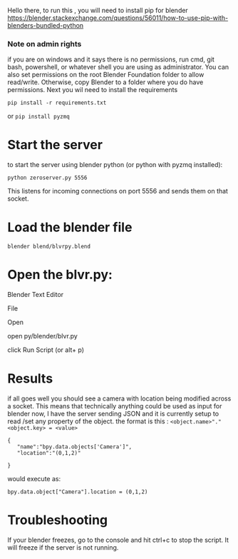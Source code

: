 Hello there, 
to run this , you will need to install pip for blender
https://blender.stackexchange.com/questions/56011/how-to-use-pip-with-blenders-bundled-python
### Note on admin rights
if you are on windows and it says there is no permissions, run cmd, git bash, powershell, or whatever shell you are using as administrator. You can also set permissions on the root Blender Foundation folder to allow read/write.  Otherwise, copy Blender to a folder where you do have permissions.
Next you wil need to install the requirements 
```
pip install -r requirements.txt
```

or  ```pip install pyzmq  ``` 

# Start the server
to start the server using blender python (or python with pyzmq installed):

``` python zeroserver.py 5556 ```

This listens for incoming connections on port 5556 and sends them on that socket. 

# Load the blender file 

``` blender blend/blvrpy.blend ```

# Open the blvr.py:
Blender Text Editor 

File

Open 

open py/blender/blvr.py

click Run Script (or alt+ p)

# Results
if all goes well you should see a camera with location being modified across a socket.
This means that technically anything could be used as input for blender now, 
I have the server sending JSON and it is currently setup to read /set  any property of the object. 
the format is this : 
```<object.name>"."<object.key> = <value>```
```
{
   "name":"bpy.data.objects['Camera']",
   "location":"(0,1,2)" 

}
```
would execute as:

```
bpy.data.object["Camera"].location = (0,1,2)
```


# Troubleshooting 
If your blender freezes, go to the console and hit ctrl+c to stop the script. 
It will freeze if the server is not running. 
